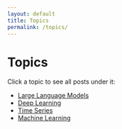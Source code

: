 ```yaml
---
layout: default
title: Topics
permalink: /topics/
---
```


# Topics

Click a topic to see all posts under it:

<ul>
  <li><a href="/Large-Language-Models/">Large Language Models</a></li>
  <li><a href="/deep-learning/">Deep Learning</a></li>
  <li><a href="/time-series/">Time Series</a></li>
  <li><a href="/Machine-Learning/">Machine Learning</a></li>
</ul>
